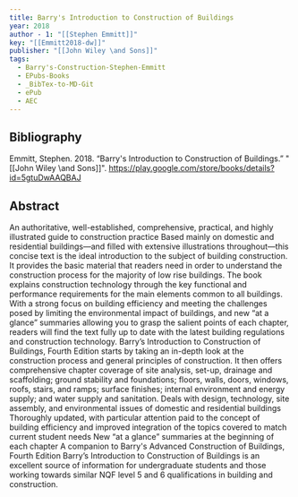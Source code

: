 ```yaml
---
title: Barry's Introduction to Construction of Buildings
year: 2018
author - 1: "[[Stephen Emmitt]]"
key: "[[Emmitt2018-dw]]"
publisher: "[[John Wiley \and Sons]]"
tags:
  - Barry's-Construction-Stephen-Emmitt
  - EPubs-Books
  - _BibTex-to-MD-Git
  - ePub
  - AEC
---
```


## Bibliography
Emmitt, Stephen. 2018. “Barry's Introduction to Construction of Buildings.” "[[John Wiley \and Sons]]". https://play.google.com/store/books/details?id=5gtuDwAAQBAJ

## Abstract
An authoritative, well-established, comprehensive, practical, and highly illustrated guide to construction practice Based mainly on domestic and residential buildings—and filled with extensive illustrations throughout—this concise text is the ideal introduction to the subject of building construction. It provides the basic material that readers need in order to understand the construction process for the majority of low rise buildings. The book explains construction technology through the key functional and performance requirements for the main elements common to all buildings. With a strong focus on building efficiency and meeting the challenges posed by limiting the environmental impact of buildings, and new “at a glance” summaries allowing you to grasp the salient points of each chapter, readers will find the text fully up to date with the latest building regulations and construction technology. Barry’s Introduction to Construction of Buildings, Fourth Edition starts by taking an in-depth look at the construction process and general principles of construction. It then offers comprehensive chapter coverage of site analysis, set-up, drainage and scaffolding; ground stability and foundations; floors, walls, doors, windows, roofs, stairs, and ramps; surface finishes; internal environment and energy supply; and water supply and sanitation. Deals with design, technology, site assembly, and environmental issues of domestic and residential buildings Thoroughly updated, with particular attention paid to the concept of building efficiency and improved integration of the topics covered to match current student needs New “at a glance” summaries at the beginning of each chapter A companion to Barry's Advanced Construction of Buildings, Fourth Edition Barry’s Introduction to Construction of Buildings is an excellent source of information for undergraduate students and those working towards similar NQF level 5 and 6 qualifications in building and construction.